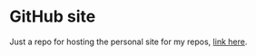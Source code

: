 # GitHub site
Just a repo for hosting the personal site for my repos, [link here](https://sharkgrammer.github.io/).
